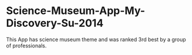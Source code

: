 Science-Museum-App-My-Discovery-Su-2014
=======================================

This App has science museum theme and was ranked 3rd best by a group of professionals. 
